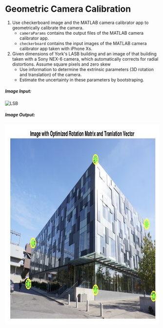 # Geometric Camera Calibration

1. Use checkerboard image and the MATLAB camera calibrator app to geometrically calibrate the camera. 
   - `cameraParams` contains the output files of the MATLAB camera calibrator app.
   - `checkerboard` contains the input images of the MATLAB camera calibrator app taken with iPhone Xs.
2. Given dimensions of York's LASB building and an image of that building taken with a Sony NEX-6 camera, which automatically corrects for radial distortions. Assume square pixels and zero skew
   - Use information to determine the extrinsic parameters (3D rotation and translation) of the camera.
   - Estimate the uncertainty in these parameters by bootstraping. 

##### Image Input: 
<img src="images/LSB.jpg" alt="LSB"  width="982" height="652" /> 

##### Image Output: 
<img src="images/optimized.jpg" alt="opt" width="982" height="652" /> 